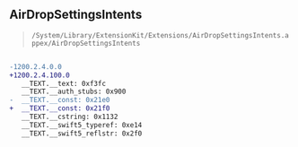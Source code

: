 ## AirDropSettingsIntents

> `/System/Library/ExtensionKit/Extensions/AirDropSettingsIntents.appex/AirDropSettingsIntents`

```diff

-1200.2.4.0.0
+1200.2.4.100.0
   __TEXT.__text: 0xf3fc
   __TEXT.__auth_stubs: 0x900
-  __TEXT.__const: 0x21e0
+  __TEXT.__const: 0x21f0
   __TEXT.__cstring: 0x1132
   __TEXT.__swift5_typeref: 0xe14
   __TEXT.__swift5_reflstr: 0x2f0

```
